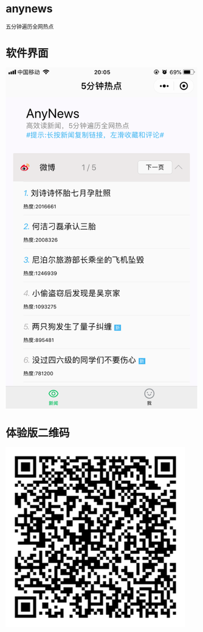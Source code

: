 # anynews
五分钟遍历全网热点
# 软件界面
![Image text](https://github.com/trayvonc/anynews/blob/master/resimg/0.PNG)

# 体验版二维码
![Image text](https://github.com/trayvonc/anynews/blob/master/resimg/1.jpg)
